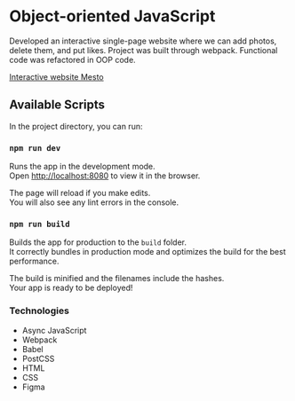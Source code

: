 # Object-oriented JavaScript

Developed an interactive single-page website where we can add photos, delete them, and put likes.
Project was built through webpack. Functional code was refactored in OOP code.  

[Interactive website Mesto](https://nikoloshgw.github.io/mesto/index.html)

## Available Scripts

In the project directory, you can run:

### `npm run dev`

Runs the app in the development mode.\
Open [http://localhost:8080](http://localhost:8080) to view it in the browser.

The page will reload if you make edits.\
You will also see any lint errors in the console.

### `npm run build`

Builds the app for production to the `build` folder.\
It correctly bundles in production mode and optimizes the build for the best performance.

The build is minified and the filenames include the hashes.\
Your app is ready to be deployed!

### Technologies
* Async JavaScript
* Webpack
* Babel
* PostCSS
* HTML
* CSS
* Figma

